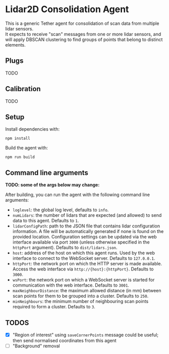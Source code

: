 # Lidar2D Consolidation Agent

This is a generic Tether agent for consolidation of scan data from multiple lidar sensors.  
It expects to receive "scan" messages from one or more lidar sensors, and will apply DBSCAN clustering to find groups of points that belong to distinct elements.

## Plugs

TODO

## Calibration

TODO

## Setup

Install dependencies with:

```
npm install
```

Build the agent with:

```
npm run build
```

## Command line arguments

**TODO: some of the args below may change:**

After building, you can run the agent with the following command line arguments:

- `loglevel`: the global log level, defaults to `info`.
- `numLidars`: the number of lidars that are expected (and allowed) to send data to this agent. Defaults to `1`.
- `lidarConfigPath`: path to the JSON file that contains lidar configuration information. A file will be automatically generated if none is found on the provided location. Configuration settings can be updated via the web interface available via port `3000` (unless otherwise specified in the `httpPort` argument). Defaults to `dist/lidars.json`.
- `host`: address of the host on which this agent runs. Used by the web interface to connect to the WebSocket server. Defaults to `127.0.0.1`.
- `httpPort`: the network port on which the HTTP server is made available. Access the web interface via `http://{host}:{httpPort}`. Defaults to `3000`.
- `wsPort`: the network port on which a WebSocket server is started for communication with the web interface. Defaults to `3001`.
- `maxNeighbourDistance`: the maximum allowed distance (in mm) between scan points for them to be grouped into a cluster. Defaults to `250`.
- `minNeighbours`: the minimum number of neighbouring scan points required to form a cluster. Defaults to `3`.

## TODOS

- [x] "Region of interest" using `saveCornerPoints` message could be useful; then send normalised coordinates from this agent
- [ ] "Background" removal
